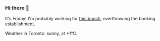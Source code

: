 ### Hi there :wave:

It's Friday! I'm probably working for [this bunch](https://github.com/kohofinancial), overthrowing the banking establishment.

Weather in Toronto: sunny, at +1°C.
